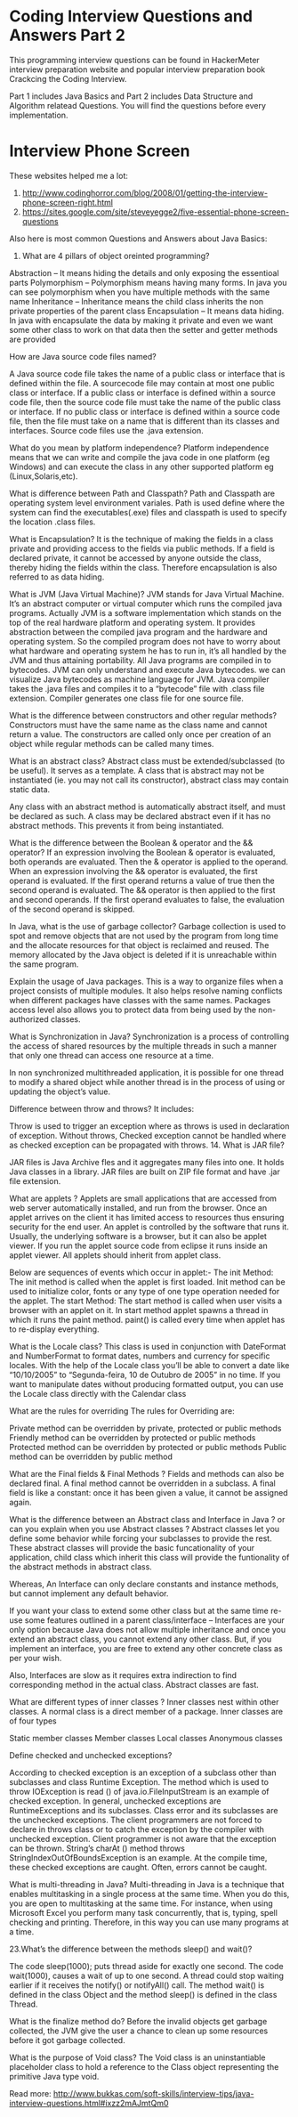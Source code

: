 Coding Interview Questions and Answers Part 2
========================================

This programming interview questions can be found in HackerMeter interview preparation website and popular interview preparation book Crackcing the Coding Interview.

Part 1 includes Java Basics and Part 2 includes Data Structure and Algorithm relatead Questions. You will find the questions before every implementation.

Interview Phone Screen
=====================

These websites helped me a lot: 

1. http://www.codinghorror.com/blog/2008/01/getting-the-interview-phone-screen-right.html
2. https://sites.google.com/site/steveyegge2/five-essential-phone-screen-questions

Also here is most common Questions and Answers about Java Basics: 

1. What are 4 pillars of object oreinted programming?

Abstraction – It means hiding the details and only exposing the essentioal parts
Polymorphism – Polymorphism means having many forms. In java you can see polymorphism when you have multiple methods with the same name
Inheritance – Inheritance means the child class inherits the non private properties of the parent class
Encapsulation – It means data hiding. In java with encapsulate the data by making it private and even we want some other class to work on that data then the setter and getter methods are provided

How are Java source code files named?

A Java source code file takes the name of a public class or interface that is defined within the file. A sourcecode file may contain at most one public class or interface. If a public class or interface is defined within a source code file, then the source code file must take the name of the public class or interface. If no public class or interface is defined within a source code file, then the file must take on a name that is different than its classes and interfaces. Source code files use the .java extension.

What do you mean by platform independence?
Platform independence means that we can write and compile the java code in one platform (eg Windows) and can execute the class in any other supported platform eg (Linux,Solaris,etc).

What is difference between Path and Classpath?
Path and Classpath are operating system level environment variales. Path is used define where the system can find the executables(.exe) files and classpath is used to specify the location .class files.

What is Encapsulation?
It is the technique of making the fields in a class private and providing access to the fields via public methods. If a field is declared private, it cannot be accessed by anyone outside the class, thereby hiding the fields within the class. Therefore encapsulation is also referred to as data hiding.

What is JVM (Java Virtual Machine)?
JVM stands for Java Virtual Machine. It’s an abstract computer or virtual computer which runs the compiled java programs. Actually JVM is a software implementation which stands on the top of the real hardware platform and operating system. It provides abstraction between the compiled java program and the hardware and operating system. So the compiled program does not have to worry about what hardware and operating system he has to run in, it’s all handled by the JVM and thus attaining portability. All Java programs are compiled in to bytecodes. JVM can only understand and execute Java bytecodes. we can visualize Java bytecodes as machine language for JVM. Java compiler takes the .java files and compiles it to a “bytecode” file with .class file extension. Compiler generates one class file for one source file.

What is the difference between constructors and other regular methods?
Constructors must have the same name as the class name and cannot return a value. The constructors are called only once per creation of an object while regular methods can be called many times.

What is an abstract class?
Abstract class must be extended/subclassed (to be useful). It serves as a template. A class that is abstract may not be instantiated (ie. you may not call its constructor), abstract class may contain static data.

Any class with an abstract method is automatically abstract itself, and must be declared as such. A class may be declared abstract even if it has no abstract methods. This prevents it from being instantiated.

What is the difference between the Boolean & operator and the && operator?
If an expression involving the Boolean & operator is evaluated, both operands are evaluated. Then the & operator is applied to the operand. When an expression involving the && operator is evaluated, the first operand is evaluated. If the first operand returns a value of true then the second operand is evaluated. The && operator is then applied to the first and second operands. If the first operand evaluates to false, the evaluation of the second operand is skipped.

In Java, what is the use of garbage collector?
Garbage collection is used to spot and remove objects that are not used by the program from long time and the allocate resources for that object is reclaimed and reused. The memory allocated by the Java object is deleted if it is unreachable within the same program.

Explain the usage of Java packages.
This is a way to organize files when a project consists of multiple modules. It also helps resolve naming conflicts when different packages have classes with the same names. Packages access level also allows you to protect data from being used by the non-authorized classes.

What is Synchronization in Java?
Synchronization is a process of controlling the access of shared resources by the multiple threads in such a manner that only one thread can access one resource at a time.

In non synchronized multithreaded application, it is possible for one thread to modify a shared object while another thread is in the process of using or updating the object’s value.

Difference between throw and throws?
It includes:

Throw is used to trigger an exception where as throws is used in declaration of exception. Without throws, Checked exception cannot be handled where as checked exception can be propagated with throws. 14. What is JAR file?

JAR files is Java Archive fles and it aggregates many files into one. It holds Java classes in a library. JAR files are built on ZIP file format and have .jar file extension.

What are applets ?
Applets are small applications that are accessed from web server automatically installed, and run from the browser. Once an applet arrives on the client it has limited access to resources thus ensuring security for the end user. An applet is controlled by the software that runs it. Usually, the underlying software is a browser, but it can also be applet viewer. If you run the applet source code from eclipse it runs inside an applet viewer. All applets should inherit from applet class.

Below are sequences of events which occur in applet:- The init Method: The init method is called when the applet is first loaded. Init method can be used to initialize color, fonts or any type of one type operation needed for the applet. The start Method: The start method is called when user visits a browser with an applet on it. In start method applet spawns a thread in which it runs the paint method. paint() is called every time when applet has to re-display everything.

What is the Locale class?
This class is used in conjunction with DateFormat and NumberFormat to format dates, numbers and currency for specific locales. With the help of the Locale class you’ll be able to convert a date like “10/10/2005” to “Segunda-feira, 10 de Outubro de 2005” in no time. If you want to manipulate dates without producing formatted output, you can use the Locale class directly with the Calendar class

What are the rules for overriding
The rules for Overriding are:

Private method can be overridden by private, protected or public methods Friendly method can be overridden by protected or public methods Protected method can be overridden by protected or public methods Public method can be overridden by public method

What are the Final fields & Final Methods ?
Fields and methods can also be declared final. A final method cannot be overridden in a subclass. A final field is like a constant: once it has been given a value, it cannot be assigned again.

What is the difference between an Abstract class and Interface in Java ? or can you explain when you use Abstract classes ?
Abstract classes let you define some behavior while forcing your subclasses to provide the rest. These abstract classes will provide the basic funcationality of your application, child class which inherit this class will provide the funtionality of the abstract methods in abstract class.

Whereas, An Interface can only declare constants and instance methods, but cannot implement any default behavior.

If you want your class to extend some other class but at the same time re-use some features outlined in a parent class/interface – Interfaces are your only option because Java does not allow multiple inheritance and once you extend an abstract class, you cannot extend any other class. But, if you implement an interface, you are free to extend any other concrete class as per your wish.

Also, Interfaces are slow as it requires extra indirection to find corresponding method in the actual class. Abstract classes are fast.

What are different types of inner classes ?
Inner classes nest within other classes. A normal class is a direct member of a package. Inner classes are of four types

Static member classes
Member classes
Local classes
Anonymous classes

Define checked and unchecked exceptions?

According to checked exception is an exception of a subclass other than subclasses and class Runtime Exception. The method which is used to throw IOException is read () of java.io.FileInputStream is an example of checked exception. In general, unchecked exceptions are RuntimeExceptions and its subclasses. Class error and its subclasses are the unchecked exceptions. The client programmers are not forced to declare in throws class or to catch the exception by the compiler with unchecked exception. Client programmer is not aware that the exception can be thrown. String’s charAt () method throws StringIndexOutOfBoundsException is an example. At the compile time, these checked exceptions are caught. Often, errors cannot be caught.

What is multi-threading in Java?
Multi-threading in Java is a technique that enables multitasking in a single process at the same time. When you do this, you are open to multitasking at the same time. For instance, when using Microsoft Excel you perform many task concurrently, that is, typing, spell checking and printing. Therefore, in this way you can use many programs at a time.

23.What’s the difference between the methods sleep() and wait()?

The code sleep(1000); puts thread aside for exactly one second. The code wait(1000), causes a wait of up to one second. A thread could stop waiting earlier if it receives the notify() or notifyAll() call. The method wait() is defined in the class Object and the method sleep() is defined in the class Thread.

What is the finalize method do?
Before the invalid objects get garbage collected, the JVM give the user a chance to clean up some resources before it got garbage collected.

What is the purpose of Void class?
The Void class is an uninstantiable placeholder class to hold a reference to the Class object representing the primitive Java type void.

Read more: http://www.bukkas.com/soft-skills/interview-tips/java-interview-questions.html#ixzz2mAJmtQm0
